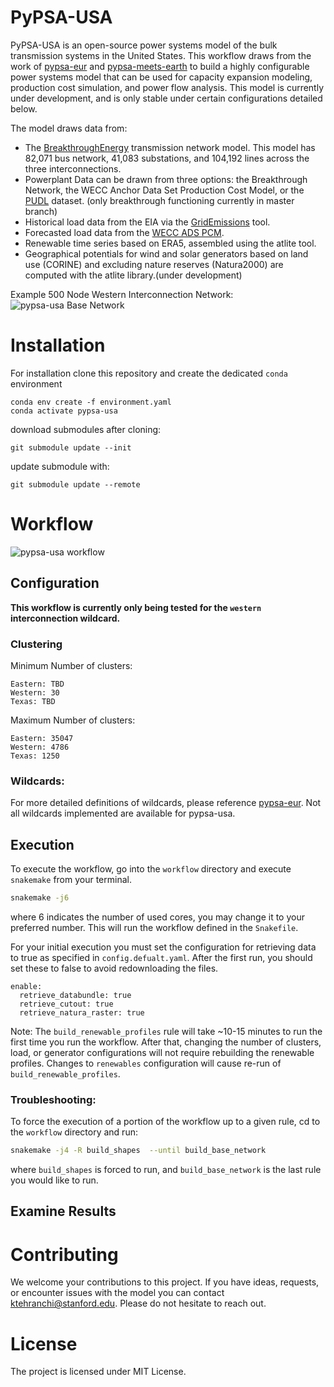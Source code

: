 # PyPSA-USA

PyPSA-USA is an open-source power systems model of the bulk transmission systems in the United States. This workflow draws from the work of [pypsa-eur](https://pypsa-eur.readthedocs.io/en/latest/index.html) and [pypsa-meets-earth](https://pypsa-earth.readthedocs.io/en/latest/how_to_contribute.html) to build a highly configurable power systems model that can be used for capacity expansion modeling, production cost simulation, and power flow analysis. This model is currently under development, and is only stable under certain configurations detailed below.

The model draws data from:

- The [BreakthroughEnergy](https://www.breakthroughenergy.org/) transmission network model. This model has 82,071 bus network, 41,083 substations, and 104,192 lines across the three interconnections.
- Powerplant Data can be drawn from three options: the Breakthrough Network, the WECC Anchor Data Set Production Cost Model, or the [PUDL](https://catalystcoop-pudl.readthedocs.io/en/latest/index.html#) dataset. (only breakthrough functioning currently in master branch)
- Historical load data from the EIA via the [GridEmissions](https://github.com/jdechalendar/gridemissions/) tool.
- Forecasted load data from the [WECC ADS PCM](https://www.wecc.org/ReliabilityModeling/Pages/AnchorDataSet.aspx).
- Renewable time series based on ERA5, assembled using the atlite tool.
- Geographical potentials for wind and solar generators based on land use (CORINE) and excluding nature reserves (Natura2000) are computed with the atlite library.(under development)

Example 500 Node Western Interconnection Network:
![pypsa-usa Base Network](https://github.com/PyPSA/pypsa-breakthroughenergy-usa/blob/master/workflow/repo_data/network_500.jpg)


# Installation

For installation clone this repository and create the dedicated `conda` environment

```
conda env create -f environment.yaml
conda activate pypsa-usa
```

download submodules after cloning:

```
git submodule update --init
```

update submodule with:

```
git submodule update --remote
```


# Workflow

![pypsa-usa workflow](https://github.com/PyPSA/pypsa-breakthroughenergy-usa/blob/master/workflow/repo_data/dag.jpg?raw=true)

## Configuration

**This workflow is currently only being tested for the `western` interconnection wildcard.**

### Clustering

Minimum Number of clusters:
```
Eastern: TBD
Western: 30
Texas: TBD
```

Maximum Number of clusters:
```
Eastern: 35047
Western: 4786
Texas: 1250
```

### Wildcards:
For more detailed definitions of wildcards, please reference [pypsa-eur](https://pypsa-eur.readthedocs.io/en/latest/wildcards.html). Not all wildcards implemented are available for pypsa-usa.

## Execution 
To execute the workflow, go into the `workflow` directory and execute `snakemake` from your terminal. 

```bash
snakemake -j6
```

where 6 indicates the number of used cores, you may change it to your preferred number. This will run the workflow defined in the `Snakefile`.

For your initial execution you must set the configuration for retrieving data to true as specified in `config.defualt.yaml`. After the first run, you should set these to false to avoid redownloading the files.

```
enable:
  retrieve_databundle: true
  retrieve_cutout: true 
  retrieve_natura_raster: true 
```

Note: The `build_renewable_profiles` rule will take ~10-15 minutes to run the first time you run the workflow. After that, changing the number of clusters, load, or generator configurations will not require rebuilding the renewable profiles. Changes to `renewables` configuration will cause re-run of `build_renewable_profiles`.

### Troubleshooting:

To force the execution of a portion of the workflow up to a given rule, cd to the `workflow` directory and run:

```bash
snakemake -j4 -R build_shapes  --until build_base_network
```
where `build_shapes` is forced to run, and `build_base_network`  is the last rule you would like to run.

## Examine Results

# Contributing
We welcome your contributions to this project. If you have ideas, requests, or encounter issues with the model you can contact ktehranchi@stanford.edu. Please do not hesitate to reach out.


<!-- # Scope -->

# License

The project is licensed under MIT License.
